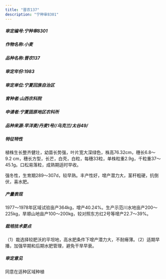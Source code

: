 ```yaml
---
title: "晋农137"
description: "宁种审8301"
---
```

##### 审定编号:宁种审8301

##### 作物名称:小麦

##### 品种名称:晋农137

##### 审定年份:1983

##### 审定单位:宁夏回族自治区

##### 育种者:山西农科院

##### 申请者:宁夏固原地区农科所

##### 品种来源:早洋麦/丹麦1号//乌克兰/太谷49/

##### 特征特性
植株生长整齐健壮，幼苗长势强，叶片宽大深绿色，株高76.32cm，穗长6.8～9.2 cm，穗长方型，长芒，白壳，白粒，每穗33粒，单株粒重2.9g，千粒重37～45.1g。口松易落粒，成熟期适时早收。
强冬性，生育期289～307d，较早熟。丰产性好，增产潜力大，茎秆粗硬，抗倒伏，喜水肥。 


##### 产量表现
1977～1978年区域试验亩产364kg，增产40.24%。生产示范川水地亩产200～225kg，旱塬山地亩产100～200kg，较对照东方红2号等增产22.7～39%。

##### 栽培技术要点
（1）栽选择较肥沃的平坦地，高水肥条件下增产潜力大，不耐瘠薄。（2）适期早播，加强早期和后期水肥管理，避免干旱早衰。 

##### 审定意见
同意在适种区域种植
